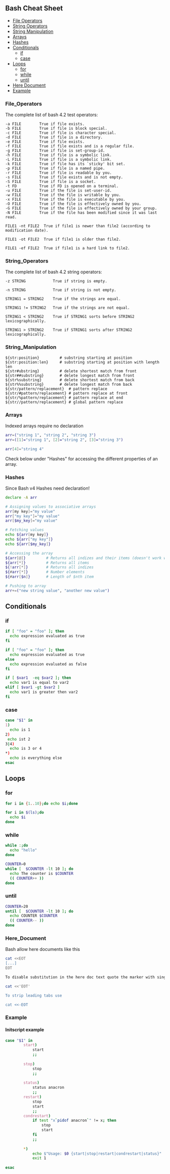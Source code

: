 ## Bash Cheat Sheet

- [File Operators](#File_Operators)
- [String Operators](#String_Operators)
- [String Manipulation](#String_Manipulation)
- [Arrays](#Arrays)
- [Hashes](#Hashes)
- [Conditionals](#Conditionals)
   - [if](#if)
   - [case](#case)
- [Loops](#Loops)
   - [for](#for)
   - [while](#while)
   - [until](#until)
- [Here Document](#Here_Document)
- [Example](#Example)


### File_Operators

The complete list of bash 4.2 test operators:
```
-a FILE        True if file exists.
-b FILE        True if file is block special.
-c FILE        True if file is character special.
-d FILE        True if file is a directory.
-e FILE        True if file exists.
-f FILE        True if file exists and is a regular file.
-g FILE        True if file is set-group-id.
-h FILE        True if file is a symbolic link.
-L FILE        True if file is a symbolic link.
-k FILE        True if file has its `sticky' bit set.
-p FILE        True if file is a named pipe.
-r FILE        True if file is readable by you.
-s FILE        True if file exists and is not empty.
-S FILE        True if file is a socket.
-t FD          True if FD is opened on a terminal.
-u FILE        True if the file is set-user-id.
-w FILE        True if the file is writable by you.
-x FILE        True if the file is executable by you.
-O FILE        True if the file is effectively owned by you.
-G FILE        True if the file is effectively owned by your group.
-N FILE        True if the file has been modified since it was last read.
    
FILE1 -nt FILE2  True if file1 is newer than file2 (according to modification date).
    
FILE1 -ot FILE2  True if file1 is older than file2.
  
FILE1 -ef FILE2  True if file1 is a hard link to file2.
```

### String_Operators

The complete list of bash 4.2 string operators:
```
-z STRING            True if string is empty.
    
-n STRING            True if string is not empty.
    
STRING1 = STRING2    True if the strings are equal.

STRING1 != STRING2   True if the strings are not equal.

STRING1 < STRING2    True if STRING1 sorts before STRING2 lexicographically.

STRING1 > STRING2    True if STRING1 sorts after STRING2 lexicographically.
```
### String_Manipulation

```
${str:position}			# substring starting at position
${str:position:len}		# substring starting at position with length len
${str#ubstring}			# delete shortest match from front
${str##substring}		# delete longest match from front
${str%substring}		# delete shortest match from back
${str%%substring}		# delete longest match from back
${str/pattern/replacement}	# pattern replace
${str/#pattern/replacement}	# pattern replace at front
${str/%pattern/replacement}	# pattern replace at end
${str//pattern/replacement}	# global pattern replace
```

### Arrays

Indexed arrays require no declaration
```bash
arr=("string 1", "string 2", "string 3")
arr=([1]="string 1", [2]="string 2", [3]="string 3")

arr[4]="string 4"
```

Check below under "Hashes" for accessing the different properties of an array.

### Hashes

Since Bash v4 Hashes need declaration!
```bash
declare -A arr

# Assigning values to associative arrays
arr[my key]="my value"
arr["my key"]="my value"
arr[$my_key]="my value"

# Fetching values
echo ${arr[my key]}
echo ${arr["my key"]}
echo ${arr[$my_key]}

# Accessing the array
${arr[@]}         # Returns all indizes and their items (doesn't work with associative arrays)
${arr[*]}         # Returns all items
${!arr[*]}        # Returns all indizes
${#arr[*]}        # Number elements
${#arr[$n]}       # Length of $nth item

# Pushing to array
arr+=("new string value", "another new value")
```
## Conditionals

### if
```bash
if [ "foo" = "foo" ]; then
  echo expression evaluated as true
fi
```
```bash
if [ "foo" = "foo" ]; then
  echo expression evaluated as true
else
  echo expression evaluated as false
fi
```
```bash
if [ $var1  -eq $var2 ]; then
  echo var1 is equal to var2
elif [ $var1 -gt $var2 ]
  echo var1 is greater then var2
fi

```

### case
```bash
case "$1" in
1)
  echo is 1
2)
 echo ist 2
3|4)
  echo is 3 or 4
*)
  echo is everything else
esac
```

## Loops

### for 
```bash
for i in {1..10};do echo $i;done
```
```bash
for i in $(ls);do
  echo $i
done
```
### while 
```bash
while :;do 
  echo "hello"
done
```
```bash
COUNTER=0
while [  $COUNTER -lt 10 ]; do
  echo The counter is $COUNTER
  (( COUNTER++ ))
done
```
### until
```bash
COUNTER=20
until [  $COUNTER -lt 10 ]; do
  echo COUNTER $COUNTER
  (( COUNTER-- ))
done
```

### Here_Document

Bash allow here documents like this

```bash
cat <<EOT
[...]
EOT

To disable substitution in the here doc text quote the marker with single or double quotes.

cat <<'EOT'

To strip leading tabs use

cat <<-EOT
```

### Example

#### Initscript example
```bash
case "$1" in
        start)
            start
            ;;
         
        stop)
            stop
            ;;
         
        status)
            status anacron
            ;;
        restart)
            stop
            start
            ;;
        condrestart)
            if test "x`pidof anacron`" != x; then
                stop
                start
            fi
            ;;
         
        *)
            echo $"Usage: $0 {start|stop|restart|condrestart|status}"
            exit 1
 
esac
```
